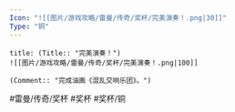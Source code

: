 ```yaml
---
Icon: "![[图片/游戏攻略/雷曼/传奇/奖杯/完美演奏！.png|30]]"
Type: "铜"
---
```

```ad-common-bronze-trophy
title: (Title:: "完美演奏！")
![[图片/游戏攻略/雷曼/传奇/奖杯/完美演奏！.png|100]]

(Comment:: "完成油画《混乱交响乐团》。")
```

#雷曼/传奇/奖杯 #奖杯 #奖杯/铜
